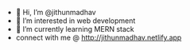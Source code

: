 - 👋 Hi, I’m @jithunmadhav
- 👀 I’m interested in web development
- 🌱 I’m currently learning MERN stack
- connect with me @ http://jithunmadhav.netlify.app
  

<!---
jithunmadhav/jithunmadhav is a ✨ special ✨ repository because its `README.md` (this file) appears on your GitHub profile.
You can click the Preview link to take a look at your changes.
--->
